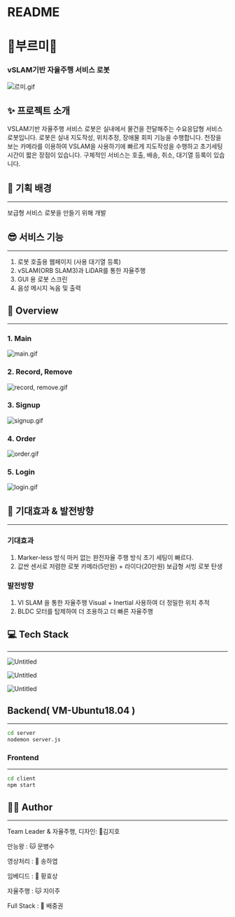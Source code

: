 # README

# 🐢부르미🐢

### vSLAM기반 자율주행 서비스 로봇

![르미.gif](README/Buruemi.gif)

## ✨ 프로젝트 소개

VSLAM기반 자율주행 서비스 로봇은 실내에서 물건을 전달해주는 수요응답형 서비스 로봇입니다. 로봇은 실내 지도작성, 위치추정, 장애물 회피 기능을 수행합니다. 천장을 보는 카메라를 이용하여 VSLAM을 사용하기에 빠르게 지도작성을 수행하고 초기세팅시간이 짧은 장점이 있습니다. 구체적인 서비스는 호출, 배송, 취소, 대기열 등록이 있습니다.

## 🙂 기획 배경

---

보급형 서비스 로봇을 만들기 위해 개발

## 😎 서비스 기능

---

1. 로봇 호출용 웹페이지 (사용 대기열 등록)
2. vSLAM(ORB SLAM3)과 LiDAR를 통한 자율주행
3. GUI 용 로봇 스크린
4. 음성 메시지 녹음 및 출력

## 👀 Overview

---

### 1. Main

![main.gif](README/main.gif)

### 2. Record, Remove

![record, remove.gif](README/record_remove.gif)

### 3. Signup

![signup.gif](README/signup.gif)

### 4. Order

![order.gif](README/order.gif)

### 5. Login

![login.gif](README/login.gif)

## 🦄 기대효과 & 발전방향

---

### 기대효과

1. Marker-less 방식
마커 없는 완전자율 주행 방식
초기 세팅이 빠르다.
2. 값싼 센서로 저렴한 로봇
카메라(5만원) + 라이다(20만원)
보급형 서빙 로봇 탄생

### 발전방향

1. VI SLAM 을 통한 자율주행
Visual + Inertial 사용하여 더 정밀한 위치 추적
2. BLDC 모터를 탑제하여 더 조용하고 더 빠른 자율주행

## 💻 Tech Stack

---

![Untitled](README/Untitled.png)

![Untitled](README/Untitled%201.png)

![Untitled](README/Untitled%202.png)

## Backend( VM-Ubuntu18.04 )

---

```bash
cd server
nodemon server.js
```

### Frontend

---

```bash
cd client
npm start
```

## 🤼‍♂️ Author

---

Team Leader & 자율주행, 디자인: 🐯김지호

만능왕 : 🐱 문병수

영상처리 : 🐶 송하엽

임베디드 : 🐺 황효상

자율주행 : 🐱 지이주

Full Stack : 🦁 배중권